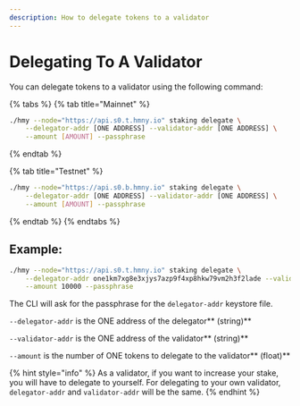 ```yaml
---
description: How to delegate tokens to a validator
---
```


# Delegating To A Validator

You can delegate tokens to a validator using the following command:

{% tabs %}
{% tab title="Mainnet" %}
```bash
./hmy --node="https://api.s0.t.hmny.io" staking delegate \
    --delegator-addr [ONE ADDRESS] --validator-addr [ONE ADDRESS] \
    --amount [AMOUNT] --passphrase
```
{% endtab %}

{% tab title="Testnet" %}
```bash
./hmy --node="https://api.s0.b.hmny.io" staking delegate \
    --delegator-addr [ONE ADDRESS] --validator-addr [ONE ADDRESS] \
    --amount [AMOUNT] --passphrase
```
{% endtab %}
{% endtabs %}

## Example:

```bash
./hmy --node="https://api.s0.t.hmny.io" staking delegate \
    --delegator-addr one1km7xg8e3xjys7azp9f4xp8hkw79vm2h3f2lade --validator-addr one1km7xg8e3xjys7azp9f4xp8hkw79vm2h3f2lade \
    --amount 10000 --passphrase
```

The CLI will ask for the passphrase for the `delegator-addr` keystore file.

`--delegator-addr` is the ONE address of the delegator** (string)**

`--validator-addr` is the ONE address of the validator** (string)**

`--amount` is the number of ONE tokens to delegate to the validator** (float)**

{% hint style="info" %}
As a validator, if you want to increase your stake, you will have to delegate to yourself. For delegating to your own validator, `delegator-addr` and `validator-addr` will be the same.
{% endhint %}
